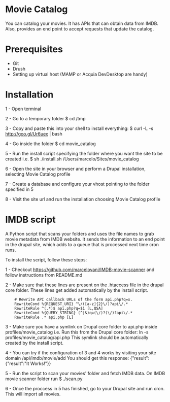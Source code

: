 Movie Catalog
=============

You can catalog your movies.
It has APIs that can obtain data from IMDB.
Also, provides an end point to accept requests that update the catalog.


Prerequisites
=============

- Git
- Drush
- Setting up virtual host (MAMP or Acquia DevDesktop are handy)


Installation
============
  1 - Open terminal

  2 - Go to a temporary folder
  $ cd /tmp

  3 - Copy and paste this into your shell to install everything:
  $ curl -L -s http://goo.gl/Ur6uex | bash

  4 - Go inside the folder
  $ cd movie_catalog

  5 - Run the install script specifying the folder where you want the site to be created i.e.
  $ sh ./install.sh /Users/marcelo/Sites/movie_catalog

  6 - Open the site in your browser and perform a  Drupal installation, selecting Movie Catalog profile

  7 - Create a database and configure your vhost pointing to the folder specified in 5

  8 - Visit the site url and run the installation choosing Movie Catalog profile

IMDB script
===========
A Python script that scans your folders and uses the file names to grab movie metadata
from IMDB website. It sends the information to an end point in the drupal site, which
adds to a queue that is processed next time cron runs.

  To install the script, follow these steps:

  1 - Checkout https://github.com/marcelovani/IMDB-movie-scanner and
    follow instructions from README.md

  2 - Make sure that these lines are present on the .htaccess file in the drupal core folder. These lines
    get added automatically by the install script.

		# Rewrite API callback URLs of the form api.php?q=x.
		RewriteCond %{REQUEST_URI} ^\/([a-z]{2}\/)?api\/.*
		RewriteRule ^(.*)$ api.php?q=$1 [L,QSA]
		RewriteCond %{QUERY_STRING} (^|&)q=(\/)?(\/)?api\/.*
		RewriteRule .* api.php [L]

  3 - Make sure you have a symlink on Drupal core folder to api.php inside profiles/movie_catalog
  i.e. Run this from the Drupal core folder: ln -s profiles/movie_catalog/api.php
  This symlink should be automatically created by the install script.

  4 - You can try if the configuration of 3 and 4 works by visiting your site domain /api/imdb/movie/add
  You should get this response: {"result":{"result":"It Works!"}}

  5 - Run the script to scan your movies' folder and fetch IMDB data. On IMDB movie scanner folder run
  $ ./scan.py

  6 - Once the proccess in 5 has finished, go to your Drupal site and run cron. This will import all movies.
